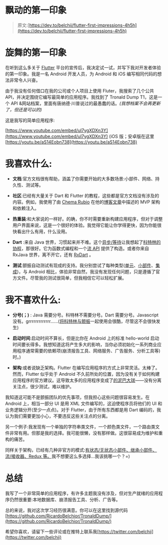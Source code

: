 # 飘动的第一印象

> 原文:[https://dev.to/belchii/flutter-first-impressions-4h5h](https://dev.to/belchii/flutter-first-impressions-4h5h)

# [](#flutter-first-impressions)旋舞的第一印象

在听到这么多关于 [Flutter](https://flutter.io) 平台的宣传后，我决定试一试，并写下我对开发者体验的第一印象。我是一名 Android 开发人员，为 Android 和 iOS 编写相同代码的想法非常令人兴奋。

由于我没有任何借口在我的公司或个人项目上使用 Fluter，我搜索了几个公共 API，并决定围绕它编写最简单的应用程序。我找到了 Tronald Dump T1，这是一个 API &网站档案，里面有唐纳德·川普说过的最愚蠢的话。*(我想档案不会再更新了，但还是可以的)*

这是我写的简单应用程序:

[https://www.youtube.com/embed/ul7ygXDXn3Y](https://www.youtube.com/embed/ul7ygXDXn3Y)
(iOS 版；安卓版在这里[https://youtu.be/aS14Eobn738](https://youtu.be/aS14Eobn738)

# [](#what-i-liked)我喜欢什么:

*   **文档**:官方文档很有帮助，涵盖了你需要开始的大多数场景:小部件、网络、持久性、测试等。

*   **社区**:已经有大量关于 Dart 和 Flutter 的教程，这些都是官方文档没有涉及的内容。例如，我使用了由 [Chema Rubio](https://medium.com/@develodroid) 在他的[博客文章](https://medium.com/@develodroid/flutter-iv-mvp-architecture-e4a979d9f47e)中描述的 MVP 架构和依赖注入。

*   **热重装**:和大家说的一样好。的确，你不时需要重新构建应用程序，但对于调整用户界面来说，这是一个很好的体验。我觉得它能让你学得更快，因为你能很快看出什么有用，什么没用。

*   **Dart** :来自 Java 世界，习惯起来并不难。这个[异步/等待](https://www.dartlang.org/tutorials/language/futures)让我想起了[科特林的协程](https://kotlinlang.org/docs/reference/coroutines-overview.html)，那很好。它为函数式编程和一个[流 API](https://www.dartlang.org/tutorials/language/streams) 提供了构造。或者你来自 RxJava 世界，离不开它，还有 [RxDart](https://github.com/ReactiveX/rxdart) 。

*   **测试**:颤振自动测试有现成的支持。我分别尝试了每种类型([单元](https://github.com/RicardoBelchior/TronaldDump/blob/master/test/quote_test.dart)、[小部件](https://github.com/RicardoBelchior/TronaldDump/blob/master/test/quote_widget_test.dart)、[集成](https://github.com/RicardoBelchior/TronaldDump/blob/master/test_driver/tag_screen_test.dart))，与 Android 相比，体验非常自然，我没有发现任何问题，只是遵循了官方文件。尽管我的测试很简单，但我相信它可以轻松扩展。

# [](#what-i-disliked)我不喜欢什么:

*   **分号(；)** : Java 需要分号。科特林不需要分号。Dart 需要分号。Javascript 没有。grrrrrrrrrrrrr……([将科特林与颤振](https://discuss.kotlinlang.org/t/kotlin-language-feature-request-support-flutter/8134)一起使用会很酷，尽管这不会很快发生)

*   **启动时间**:启动时间不算长，但是比你在 Android 上的标准 hello-world 启动时间要长得多。我想知道这将产生多大的影响，当你必须初始化一系列商业应用程序通常需要的依赖项(崩溃报告工具、网络服务、广告服务、分析工具等)时。)

*   **架构**:或者说缺乏架构。Flutter 在编写应用程序的方式上非常灵活。太棒了。然而，Flutter 似乎处于 Android 不久前所处的位置，因为没有关于如何构建应用程序的官方建议。这导致太多的应用程序变成了[的泥巴大球](https://en.wikipedia.org/wiki/Big_ball_of_mud)——没有分离关注点，很少测试，难以维护。

我知道这可能不是颤振团队的优先事项，但我担心这些问题很容易发生。在 Android 上，相当一部分 UI 是用 XML 文件编写的，这迫使程序员将他们的 UI 和业务逻辑分开(至少一点点)。对于 Flutter，由于所有东西都是用 Dart 编码的，我认为我们需要更加小心，不要违反这些关注点的分离。

另一个例子:我发现有一个单独的字符串类文件，一个颜色类文件，一个路由类文件非常有用。但那是我的选择。我可能很懒，没有那样做。这很容易成为维护和重构的痛苦。

同样关于架构，已经有几种非官方的模式:[有状态/无状态小部件、继承小部件、流/接收器、Redux 等。](https://www.youtube.com/watch?v=RS36gBEp8OI)我不想要这么多选择…我该挑哪一个？=)

# [](#wrapup)总结

我写了一个非常简单的应用程序，有许多主题我没有涉及，但对生产就绪的应用程序仍然很重要:本地数据库、崩溃报告工具、分析、广告等。

总的来说，我对这次学习经历很满意。你可以在这里找到源代码[https://github.com/RicardoBelchior/TronaldDump/](https://github.com/RicardoBelchior/TronaldDump/)

希望你喜欢，请留下一些评论或在推特上联系我[https://twitter.com/belchii](https://twitter.com/belchii)